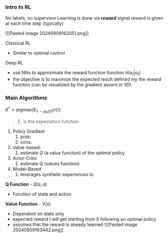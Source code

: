 ### Intro to RL

No labels, no supervisor
Learning is done via ***reward*** signal
reward is given at each time step (typically)

![[Pasted image 20240909162051.png]]

Classical RL
- Similar to optimal control

Deep RL
- use NNs to approximate the reward function function $\pi(a_t|o_t)$
- the objective is to maximize the expected result defined my the reward function (can be visualized by the gradient ascent in 3D)

### Main Algorithms
$\theta^* = argmax( E_{\tau \sim p_{\theta}(\tau)}) r(\tau)$

> $E$, is the expectation function

1. Policy Gradient 
	1. pros:
	2. cons:
2. Value-based:
	1. estimate $Q$ (a value function) of the optimal policy
3. Actor-Critic
	1. estimate Q (values function)
4. Model-Based
	1. leverages synthetic experiences to


**Q Function**  - $Q(s,a)$
* Function of state and action 

**Value Function** - $V(s)$
- Dependent on state only
- expected reward I will get starting from S following an optimal policy
- assumes that the reward is already learned
![[Pasted image 20240909163442.png]]
